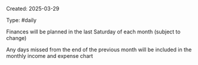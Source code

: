 Created: 2025-03-29

Type: #daily

Finances will be planned in the last Saturday of each month (subject to change)

Any days missed from the end of the previous month will be included in the monthly income and expense chart